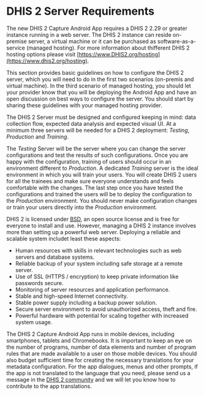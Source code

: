 # DHIS 2 Server Requirements

<!--DHIS2-SECTION-ID:server_requirements-->

The new DHIS 2 Capture Android App requires a DHIS 2 2.29 or greater instance running in a web server. The DHIS 2 instance can reside on-premise server, a virtual machine or it can be purchased as software-as-a-service (managed hosting). For more information about thifferent DHIS 2 hosting options please visit [https://www.DHIS2.org/hosting](https://www.dhis2.org/hosting).

This section provides basic guidelines on how to configure the DHIS 2 server, which you will need to do in the first two scenarios (on-premis and virtual machine). In the third scenario of managed hosting, you should let your provider know that you will be deploying the Android App and have an open discussion on best ways to configure the server. You should start by sharing these guidelines with your managed hosting provider.

The DHIS 2 Server must be designed and configured keeping in mind: data collection flow, expected data analysis and expected visual UI. At a minimum three servers will be needed for a DHIS 2 deployment: *Testing*, *Production* and *Training*.

The *Testing* Server will be the server where you can change the server configurations and test the results of such configurations. Once you are happy with the configuration, training of users should occur in an environment different to *Production*. A dedicated *Training* server is the ideal environment in which you will train your users. You will create DHIS 2 users for all the trainees and make sure everyone understands and feels comfortable with the changes. The last step once you have tested the configurations and trained the users will be to deploy the configuration to the *Production* environment. You should never make configuration changes or train your users directly into the *Production* environment.

DHIS 2 is licensed under [BSD](http://www.linfo.org/bsdlicense.html), an open source license and is free for everyone to install and use.  However, managing a DHIS 2 instance involves more than setting up a powerful web server. Deploying a reliable and scalable system includet least these aspects:

- Human resources with skills in relevant technologies such as web servers and database systems.
- Reliable backup of your system including safe storage at a remote server.
- Use of SSL (HTTPS / encryption) to keep private information like passwords secure.
- Monitoring of server resources and application performance.
- Stable and high-speed Internet connectivity.
- Stable power supply including a backup power solution.
- Secure server environment to avoid unauthorized access, theft and fire.
- Powerful hardware with potential for scaling together with increased system usage.

The DHIS 2 Capture Android App runs in mobile devices, including smartphones, tablets and Chromebooks. It is important to keep an eye on the number of programs, number of data elements and number of program rules that are made available to a user on those mobile devices. You should also budget sufficient time for creating the necessary translations for your metadata configuration. For the app dialogues, menus and other prompts, if the app is not translated to the language that you need, please send us a message in the [DHIS 2 community](https://community.dhis2.org) and we will let you know how to contribute to the app translations.
